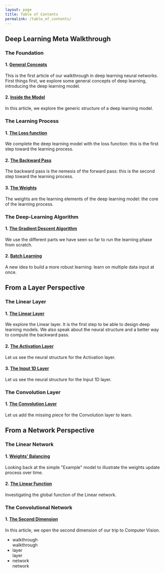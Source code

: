 ```yaml
---
layout: page
title: Table of Contents
permalink: /table_of_contents/
---
```


<div class="post-content myTitles">
<h2 id="deep-learning-meta-walkthrough">Deep Learning Meta Walkthrough</h2>

<h3 id="the-foundation">The Foundation</h3>

<h4 id="1-general-concepts">1. <a href="/walkthrough/general-concepts">General Concepts</a></h4>
<p>This is the first article of our walkthrough in deep learning neural networks.
First things first, we explore some general concepts of deep learning, introducing the deep learning model.</p>

<h4 id="2-inside-the-model">2. <a href="/walkthrough/inside-the-model">Inside the Model</a></h4>
<p>In this article, we explore the generic structure of a deep learning model.</p>

<h3 id="the-learning-process">The Learning Process</h3>

<h4 id="1-the-loss-function">1. <a href="/walkthrough/loss-function">The Loss function</a></h4>
<p>We complete the deep learning model with the loss function: this is the first step toward the learning process.</p>

<h4 id="2-the-backward-pass">2. <a href="/walkthrough/backward-pass">The Backward Pass</a></h4>
<p>The backward pass is the nemesis of the forward pass: this is the second step toward the learning process.</p>

<h4 id="3-the-weights">3. <a href="/walkthrough/weights">The Weights</a></h4>
<p>The weights are the learning elements of the deep learning model: the core of the learning process.</p>

<h3 id="the-deep-learning-algorithm">The Deep-Learning Algorithm</h3>

<h4 id="1-the-gradient-descent-algorithm">1. <a href="/walkthrough/gradient-descent">The Gradient Descent Algorithm</a></h4>
<p>We use the different parts we have seen so far to run the learning phase from scratch.</p>

<h4 id="2-batch-learning">2. <a href="/walkthrough/batch-learning">Batch Learning</a></h4>
<p>A new idea to build a more robust learning: learn on multiple data input at once.</p>
</div>


<div class="post-content myTitles">
<h2 id="from-a-layer-perspective">From a Layer Perspective</h2>

<h3 id="the-linear-layer">The Linear Layer</h3>

<h4 id="1-the-linear-layer">1. <a href="/layer/linear">The Linear Layer</a></h4>
<p>We explore the Linear layer. It is the first step to be able to design deep learning models. 
We also speak about the neural structure and a better way to compute the backward pass.</p>

<h4 id="2-the-activation-layer">2. <a href="/layer/activation">The Activation Layer</a></h4>
<p>Let us see the neural structure for the Activation layer.</p>

<h4 id="3-the-input-layer">3. <a href="/layer/input">The Input 1D Layer</a></h4>
<p>Let us see the neural structure for the Input 1D layer.</p>

<h3 id="the-convolution-layer">The Convolution Layer</h3>

<h4 id="1-the-convolution-layer">1. <a href="/layer/convolution">The Convolution Layer</a></h4>
<p>Let us add the missing piece for the Convolution layer to learn.</p>
</div>


<div class="post-content myTitles">
<h2 id="from-a-layer-perspective">From a Network Perspective</h2>

<h3 id="linear-network">The Linear Network</h3>

<h4 id="1-linear-network">1. <a href="/network/weights-balancing">Weights' Balancing</a></h4>
<p>Looking back at the simple "Example" model to illustrate the weights update process over time.</p>

<h4 id="2-linear-function">2. <a href="/network/linear-function">The Linear Function</a></h4>
<p>Investigating the global function of the Linear network.</p>

<h3 id="convolutional-network">The Convolutional Network</h3>

<h4 id="second-dimension">1. <a href="/network/second-dimension">The Second Dimension</a></h4>
<p>In this article, we open the second dimension of our trip to Computer Vision.</p>

</div>


<div class="pager">
<ul class="pagination">
  <li><div class="dot"><div class="current-page">walkthrough</div><a class="next-page" onclick="currentTitle(1)">walkthrough</a></div></li>
  <li><div class="dot"><div class="current-page">layer</div><a class="next-page" onclick="currentTitle(2)">layer</a></div></li>
  <li><div class="dot"><div class="current-page">network</div><a class="next-page" onclick="currentTitle(3)">network</a></div></li>
</ul>
</div>

<script>
var titleIndex = 1;
showTitles(titleIndex);

function currentTitle(n) {
  showTitles(titleIndex = n);
}

function showTitles(n) {
  var i;
  var titles = document.getElementsByClassName("myTitles");
  var dots = document.getElementsByClassName("dot");
  if (n > titles.length) {titleIndex = 1}    
  if (n < 1) {titleIndex = titles.length}
  for (i = 0; i < titles.length; i++) {
      titles[i].style.display = "none";  
  }
  for (i = 0; i < dots.length; i++) {
      dots[i].childNodes[0].style.display = "none";
      dots[i].childNodes[1].style.display = "block";
  }
  titles[titleIndex-1].style.display = "block";  
  dots[titleIndex-1].childNodes[0].style.display = "block";
  dots[titleIndex-1].childNodes[1].style.display = "none";
}
</script>
